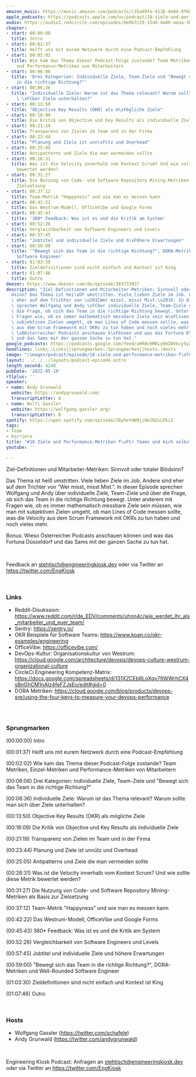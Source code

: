 ```yaml
---
amazon_music: https://music.amazon.com/podcasts/c35a09fe-4116-4e04-8f68-77d61b112e46/episodes/d97a8967-066c-42f6-9ada-257b8babb3b0/engineering-kiosk-18-ziele-und-performance-metriken-f%C3%BCr-teams-und-mich-selbst
apple_podcasts: https://podcasts.apple.com/us/podcast/18-ziele-und-performance-metriken-f%C3%BCr-teams-und-mich-selbst/id1603082924?i=1000560207020
audio: https://audio1.redcircle.com/episodes/0e0b7c29-15dd-4a06-aeaa-3bd87ebad9aa/stream.mp3
chapter:
- start: 00:00:00
  title: Intro
- start: 00:01:37
  title: Helft uns mit eurem Netzwerk durch eine Podcast-Empfehlung
- start: 00:02:02
  title: Wie kam das Thema dieser Podcast-Folge zustande? Team Metriken, Einzel-Metriken
    und Performance-Metriken von Mitarbeitern
- start: 00:06:06
  title: 'Drei Kategorien: Individuelle Ziele, Team-Ziele und "Bewegt sich das Team
    in die richtige Richtung?"'
- start: 00:06:36
  title: "Individuelle Ziele: Warum ist das Thema relevant? Warum sollte man sich\
    \ \xFCber Ziele unterhalten?"
- start: 00:13:50
  title: "Objective Key Results (OKR) als m\xF6gliche Ziele"
- start: 00:18:09
  title: Die Kritik von Objective und Key Results als individuelle Ziele
- start: 00:21:19
  title: Transparenz von Zielen im Team und in der Firma
- start: 00:23:44
  title: "Planung und Ziele ist unn\xFCtz und Overhead"
- start: 00:25:05
  title: Antipatterns und Ziele die man vermeiden sollte
- start: 00:26:31
  title: Was ist die Velocity innerhalb vom Kontext Scrum? Und wie sollte diese Metrik
    bewertet werden?
- start: 00:31:27
  title: Die Nutzung von Code- und Software Repository Mining-Metriken als Basis zur
    Zielsetzung
- start: 00:37:12
  title: Team-Metrik "Happyness" und wie man es messen kann
- start: 00:42:22
  title: Das Westrum-Modell, OfficeVibe und Google Forms
- start: 00:45:43
  title: '360* Feedback: Was ist es und die Kritik am System'
- start: 00:52:26
  title: Vergleichbarkeit von Software Engineers und Levels
- start: 00:57:45
  title: "Jobtitel und individuelle Ziele und h\xF6here Erwartungen"
- start: 00:59:00
  title: '"Bewegt sich das Team in die richtige Richtung?", DORA-Metriken und Well-Rounded
    Software Engineer'
- start: 01:03:30
  title: Zieldefinitionen sind nicht einfach und Kontext ist King
- start: 01:07:46
  title: Outro
deezer: https://www.deezer.com/de/episode/383733037
description: "Ziel-Definitionen und Mitarbeiter-Metriken: Sinnvoll oder totaler Bl\xF6\
  dsinn? Das Thema ist hei\xDF umstritten. Viele lieben Ziele im Job. Andere sind\
  \ eher auf dem Trichter von \u201CWer misst, misst Mist.\u201D. In dieser Episode\
  \ sprechen Wolfgang und Andy \xFCber individuelle Ziele, Team-Ziele und \xFCber\
  \ die Frage, ob sich das Team in die richtige Richtung bewegt. Unter anderem mit\
  \ Fragen wie, ob es immer mathematisch messbare Ziele sein m\xFCssen, wie man mit\
  \ subjektiven Zielen umgeht, ob man Lines of Code messen sollte, was die Velocity\
  \ aus dem Scrum Framework mit OKRs zu tun haben und noch vieles mehr. Bonus: Wieso\
  \ \xD6sterreicher Podcasts anschauen k\xF6nnen und was das Fortuna D\xFCsseldorf\
  \ und das Sams mit der ganzen Sache zu tun hat."
google_podcasts: https://podcasts.google.com/feed/aHR0cHM6Ly9mZWVkcy5yZWRjaXJjbGUuY29tLzBlY2ZkZmQ3LWZkYTEtNGMzZC05NTE1LTQ3NjcyN2Y5ZGY1ZQ/episode/YjU0NzFhNTAtYzRhMS00ZjZmLTk1NDQtMTBmMDUyYTFjYzk1?sa=X&ved=0CAUQkfYCahcKEwi4xMSxj4L4AhUAAAAAHQAAAAAQNQ
headlines: links::Links||sprungmarken::Sprungmarken||hosts::Hosts
image: "/images/podcast/episode/18-ziele-und-performance-metriken-f\xFCr-teams-und-mich-selbst.jpg"
layout: ../../../layouts/podcast-episode.astro
length_second: 4248
pubDate: '2022-05-10'
rtlplus: ''
speaker:
- name: Andy Grunwald
  website: https://andygrunwald.com/
  transcriptLetter: A
- name: Wolfi Gassler
  website: https://wolfgang.gassler.org/
  transcriptLetter: B
spotify: https://open.spotify.com/episode/2ByheYdW9jiNe2NZuLPkiI
tags:
- Team
- Karriere
title: "#18 Ziele und Performance-Metriken f\xFCr Teams und mich selbst"
youtube: ''

---
```

<p>Ziel-Definitionen und Mitarbeiter-Metriken: Sinnvoll oder totaler Blödsinn?</p><p>Das Thema ist heiß umstritten. Viele lieben Ziele im Job. Andere sind eher auf dem Trichter von “Wer misst, misst Mist.”. In dieser Episode sprechen Wolfgang und Andy über individuelle Ziele, Team-Ziele und über die Frage, ob sich das Team in die richtige Richtung bewegt. Unter anderem mit Fragen wie, ob es immer mathematisch messbare Ziele sein müssen, wie man mit subjektiven Zielen umgeht, ob man Lines of Code messen sollte, was die Velocity aus dem Scrum Framework mit OKRs zu tun haben und noch vieles mehr.</p><p>Bonus: Wieso Österreicher Podcasts anschauen können und was das Fortuna Düsseldorf und das Sams mit der ganzen Sache zu tun hat.</p><p><br></p><p>Feedback an <a href="mailto:stehtisch@engineeringkiosk.dev" rel="nofollow">stehtisch@engineeringkiosk.dev</a> oder via Twitter an <a href="https://twitter.com/EngKiosk" rel="nofollow">https://twitter.com/EngKiosk</a></p><p><br></p><h3 id="links">Links</h3><ul><li>Reddit-Disukssion: <a href="https://www.reddit.com/r/de_EDV/comments/uhnn4c/wie_werdet_ihr_als_mitarbeiter_und_euer_team/" rel="nofollow">https://www.reddit.com/r/de_EDV/comments/uhnn4c/wie_werdet_ihr_als_mitarbeiter_und_euer_team/</a></li><li>Sentry: <a href="https://sentry.io/" rel="nofollow">https://sentry.io/</a></li><li>OKR Beispiele für Software Teams: <a href="https://www.koan.co/okr-examples/engineering" rel="nofollow">https://www.koan.co/okr-examples/engineering</a></li><li>OfficeVibe: <a href="https://officevibe.com/" rel="nofollow">https://officevibe.com/</a></li><li>DevOps-Kultur: Organisationskultur von Westrum: <a href="https://cloud.google.com/architecture/devops/devops-culture-westrum-organizational-culture" rel="nofollow">https://cloud.google.com/architecture/devops/devops-culture-westrum-organizational-culture</a></li><li>CircleCi Engineering Kompetenz-Matrix: <a href="https://docs.google.com/spreadsheets/d/131XZCEb8LoXqy79WWrhCX4sBnGhCM1nAIz4feFZJsEo/edit#gid=0" rel="nofollow">https://docs.google.com/spreadsheets/d/131XZCEb8LoXqy79WWrhCX4sBnGhCM1nAIz4feFZJsEo/edit#gid=0</a></li><li>DORA Metriken: <a href="https://cloud.google.com/blog/products/devops-sre/using-the-four-keys-to-measure-your-devops-performance" rel="nofollow">https://cloud.google.com/blog/products/devops-sre/using-the-four-keys-to-measure-your-devops-performance</a></li></ul><h3><br></h3><h3 id="sprungmarken">Sprungmarken</h3><p>(00:00:00) Intro</p><p>(00:01:37) Helft uns mit eurem Netzwerk durch eine Podcast-Empfehlung</p><p>(00:02:02) Wie kam das Thema dieser Podcast-Folge zustande? Team Metriken, Einzel-Metriken und Performance-Metriken von Mitarbeitern</p><p>(00:06:06) Drei Kategorien: Individuelle Ziele, Team-Ziele und &#34;Bewegt sich das Team in die richtige Richtung?&#34;</p><p>(00:06:36) Individuelle Ziele: Warum ist das Thema relevant? Warum sollte man sich über Ziele unterhalten?</p><p>(00:13:50) Objective Key Results (OKR) als mögliche Ziele</p><p>(00:18:09) Die Kritik von Objective und Key Results als individuelle Ziele</p><p>(00:21:19) Transparenz von Zielen im Team und in der Firma</p><p>(00:23:44) Planung und Ziele ist unnütz und Overhead</p><p>(00:25:05) Antipatterns und Ziele die man vermeiden sollte</p><p>(00:26:31) Was ist die Velocity innerhalb vom Kontext Scrum? Und wie sollte diese Metrik bewertet werden?</p><p>(00:31:27) Die Nutzung von Code- und Software Repository Mining-Metriken als Basis zur Zielsetzung</p><p>(00:37:12) Team-Metrik &#34;Happyness&#34; und wie man es messen kann</p><p>(00:42:22) Das Westrum-Modell, OfficeVibe und Google Forms</p><p>(00:45:43) 360* Feedback: Was ist es und die Kritik am System</p><p>(00:52:26) Vergleichbarkeit von Software Engineers und Levels</p><p>(00:57:45) Jobtitel und individuelle Ziele und höhere Erwartungen</p><p>(00:59:00) &#34;Bewegt sich das Team in die richtige Richtung?&#34;, DORA-Metriken und Well-Rounded Software Engineer</p><p>(01:03:30) Zieldefinitionen sind nicht einfach und Kontext ist King</p><p>(01:07:46) Outro</p><p><br></p><h3 id="hosts">Hosts</h3><ul><li>Wolfgang Gassler (<a href="https://twitter.com/schafele" rel="nofollow">https://twitter.com/schafele</a>)</li><li>Andy Grunwald (<a href="https://twitter.com/andygrunwald" rel="nofollow">https://twitter.com/andygrunwald</a>)</li></ul><p><br></p><p>Engineering Kiosk Podcast: Anfragen an <a href="mailto:stehtisch@engineeringkiosk.dev" rel="nofollow">stehtisch@engineeringkiosk.dev</a> oder via Twitter an <a href="https://twitter.com/EngKiosk" rel="nofollow">https://twitter.com/EngKiosk</a></p>